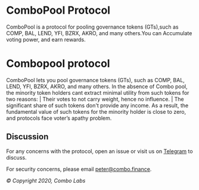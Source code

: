 
ComboPool Protocol
=================

ComboPool is a protocol for pooling governance tokens (GTs),such as COMP, BAL, LEND, YFI, BZRX, AKRO, and many others.You can Accumulate voting power, and earn rewards.


Combopool protocol
============

ComboPool lets you pool governance tokens (GTs), such as COMP, BAL, LEND, YFI, BZRX, AKRO, and many others.
In the absence of Combo pool, the minority token holders cant extract minimal utility from such tokens for two reasons:
| Their votes to not carry weight, hence no influence.
| The significant share of such tokens don't provide any income.
As a result, the fundamental value of such tokens for the minority holder is close to zero, and protocols face voter’s apathy problem.

Discussion
----------

For any concerns with the protocol, open an issue or visit us on [Telegram](https://t.me/ComboPoolOfficial) to discuss.

For security concerns, please email [peter@combo.finance](mailto:peter@combo.finance).

_© Copyright 2020, Combo Labs_

